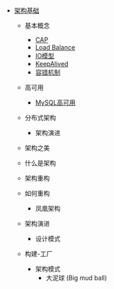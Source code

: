 * [架构基础](/architecture/ArchitectureBase.md)
     * 基本概念
        * [CAP](/architecture/concept/CAP.md)
        * [Load Balance](/architecture/concept/LoadBalance.md)
        * [IO模型](/architecture/concept/IOModel.md)
        * [KeepAlived](/architecture/concept/keepAlived.md)
        * [容错机制](/architecture/concept/tolerance.md)
     * 高可用
        * [MySQL高可用](/architecture/HA/MySQLHA.md)
     * 分布式架构
       * 架构演进
       
     * 架构之美

     * 什么是架构    

     * 架构重构
       
     * 如何重构               

       * 凤凰架构

     * 架构演进 

       * 设计模式

     * 构建-工厂 

       * 架构模式
         * 大泥球 (Big mud ball) 